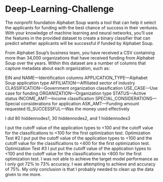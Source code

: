 # Deep-Learning-Challenge

The nonprofit foundation Alphabet Soup wants a tool that can help it select the applicants for funding with the best chance of success in their ventures. With your knowledge of machine learning and neural networks, you’ll use the features in the provided dataset to create a binary classifier that can predict whether applicants will be successful if funded by Alphabet Soup.

From Alphabet Soup’s business team, you have received a CSV containing more than 34,000 organizations that have received funding from Alphabet Soup over the years. Within this dataset are a number of columns that capture metadata about each organization, such as:

EIN and NAME—Identification columns
APPLICATION_TYPE—Alphabet Soup application type
AFFILIATION—Affiliated sector of industry
CLASSIFICATION—Government organization classification
USE_CASE—Use case for funding
ORGANIZATION—Organization type
STATUS—Active status
INCOME_AMT—Income classification
SPECIAL_CONSIDERATIONS—Special considerations for application
ASK_AMT—Funding amount requested
IS_SUCCESSFUL—Was the money used effectively


 I did 80 hiddennodes1, 30 hiddennodes2, and 1 hiddennodes3


I put the cutoff value of the application types to <100 and the cutoff value for the classifications to <100 for the first optimization test.
          Optimization Test #2 I put put the cutoff value of the application types to <100 and the cutoff value for the classifications to <400 for the first optimization test.
          Optimization Test #3 I put put the cutoff value of the application types to <100 and the cutoff value for the classifications to <800 for the first optimization test.
I was not able to achieve the target model performance as I only got 72% to 73% accuracy. I was attempting to achieve and accuracy of 75%. My only conclusion is that I probably needed to clean up the data given to me more.
